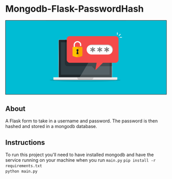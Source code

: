 # Mongodb-Flask-PasswordHash
![image](https://github.com/danlove99/Mongodb-Flask-PasswordHash/blob/master/image.png)
## About
A Flask form to take in a username and password. The password is then hashed and stored in a mongodb database.
## Instructions 
To run this project you'll need to have installed mongodb and have the service running on your machine when you run `main.py`
`pip install -r requirements.txt` <br/>
`python main.py`<br/>

